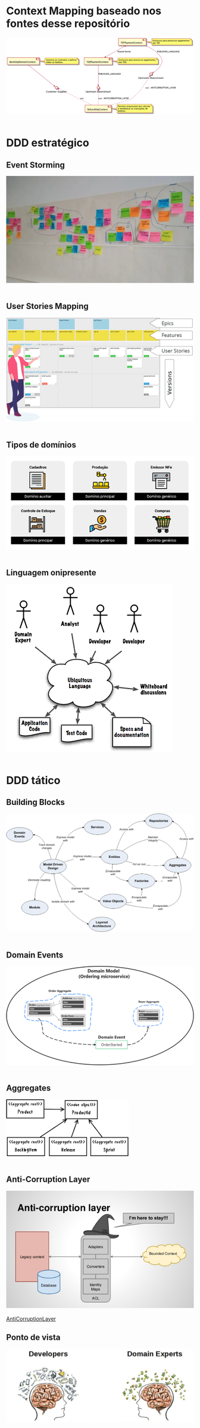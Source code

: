 # Context Mapping baseado nos fontes desse repositório<br>
![Image](../assets/picpay-contextmapper-finance_ContextMap.puml.png?raw=true)<br><br>

# DDD estratégico

## Event Storming
![Image](../assets/event-storming.jpg?raw=true)<br><br>

## User Stories Mapping<br>
![Image](../assets/userStoriesMapping.png?raw=true)<br><br>

## Tipos de domínios<br>
![Image](../assets/domains_and_subdomains.png?raw=true)<br><br>

## Linguagem onipresente<br>
![Image](../assets/ubiquitous_language.gif?raw=true)<br><br>

# DDD tático

## Building Blocks<br>
![Image](../assets/building-blocks.png?raw=true)<br><br>

## Domain Events<br>
![Image](../assets/domain_event.png?raw=true)<br><br>

## Aggregates<br>
![Image](../assets/aggregates.png?raw=true)<br><br>

## Anti-Corruption Layer<br>
![Image](../assets/acl.jpg?raw=true)<br><br>
[AntiCorruptionLayer](Exemplo)

## Ponto de vista<br>
![Image](../assets/point_of_view_among_placeholders.png?raw=true)<br><br>